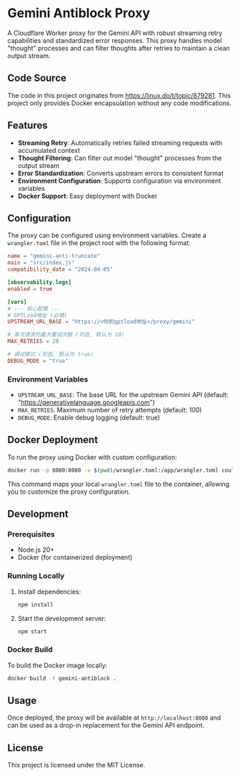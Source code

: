 # Gemini Antiblock Proxy

A Cloudflare Worker proxy for the Gemini API with robust streaming retry capabilities and standardized error responses. This proxy handles model "thought" processes and can filter thoughts after retries to maintain a clean output stream.

## Code Source

The code in this project originates from https://linux.do/t/topic/879281. This project only provides Docker encapsulation without any code modifications.

## Features

- **Streaming Retry**: Automatically retries failed streaming requests with accumulated context
- **Thought Filtering**: Can filter out model "thought" processes from the output stream
- **Error Standardization**: Converts upstream errors to consistent format
- **Environment Configuration**: Supports configuration via environment variables
- **Docker Support**: Easy deployment with Docker

## Configuration

The proxy can be configured using environment variables. Create a `wrangler.toml` file in the project root with the following format:

```toml
name = "gemini-anti-truncate"
main = "src/index.js"
compatibility_date = "2024-04-05"

[observability.logs]
enabled = true

[vars]
# --- 核心配置 ---
# GPTLoad地址 (必填)
UPSTREAM_URL_BASE = "https://<你的gptload地址>/proxy/gemini"

# 单次请求的最大重试次数 (可选, 默认为 10)
MAX_RETRIES = 20

# 调试模式 (可选, 默认为 true)
DEBUG_MODE = "true"
```

### Environment Variables

- `UPSTREAM_URL_BASE`: The base URL for the upstream Gemini API (default: "https://generativelanguage.googleapis.com")
- `MAX_RETRIES`: Maximum number of retry attempts (default: 100)
- `DEBUG_MODE`: Enable debug logging (default: true)

## Docker Deployment

To run the proxy using Docker with custom configuration:

```bash
docker run -p 8080:8080 -v $(pwd)/wrangler.toml:/app/wrangler.toml coulsontl/gemini-antiblock:gat_dev
```

This command maps your local `wrangler.toml` file to the container, allowing you to customize the proxy configuration.

## Development

### Prerequisites

- Node.js 20+
- Docker (for containerized deployment)

### Running Locally

1. Install dependencies:
   ```bash
   npm install
   ```

2. Start the development server:
   ```bash
   npm start
   ```

### Docker Build

To build the Docker image locally:

```bash
docker build -t gemini-antiblock .
```

## Usage

Once deployed, the proxy will be available at `http://localhost:8080` and can be used as a drop-in replacement for the Gemini API endpoint.

## License

This project is licensed under the MIT License.
